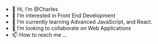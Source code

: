 - 👋 Hi, I’m @Charles
- 👀 I’m interested in Front End Development
- 🌱 I’m currently learning Advanced JavaScript, and React.
- 💞️ I’m looking to collaborate on Web Applications
- 📫 How to reach me ...

<!---
Charles is a ✨ special ✨ repository because its `README.md` (this file) appears on your GitHub profile.
You can click the Preview link to take a look at your changes.
--->

